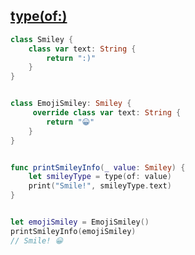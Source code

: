 ## [type(of:)](https://developer.apple.com/documentation/swift/type(of:))

```swift
class Smiley {
    class var text: String {
        return ":)"
    }
}


class EmojiSmiley: Smiley {
     override class var text: String {
        return "😀"
    }
}


func printSmileyInfo(_ value: Smiley) {
    let smileyType = type(of: value)
    print("Smile!", smileyType.text)
}


let emojiSmiley = EmojiSmiley()
printSmileyInfo(emojiSmiley)
// Smile! 😀
```

